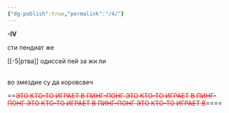 ```yaml
---
{"dg-publish":true,"permalink":"/4/"}
---
```


**-IV**

сти пендиат же

[[-5\|ртва]] одиссей пей за жи ли                                                                                    

во змездие су да коровсвеч



==<span style="color:rgb(237, 7, 7)">~~ЭТО КТО-ТО ИГРАЕТ В ПИНГ-ПОНГ ЭТО КТО-ТО ИГРАЕТ В ПИНГ-ПОНГ ЭТО КТО-ТО ИГРАЕТ В ПИНГ-ПОНГ ЭТО КТО-ТО ИГРАЕТ В~~</span>====